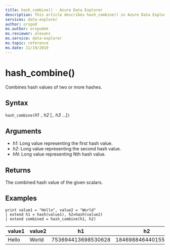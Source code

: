 ```yaml
---
title: hash_combine() - Azure Data Explorer
description: This article describes hash_combine() in Azure Data Explorer.
services: data-explorer
author: orspod
ms.author: orspodek
ms.reviewer: alexans
ms.service: data-explorer
ms.topic: reference
ms.date: 11/19/2019
---
```

# hash_combine()

Combines hash values of two or more hashes.

## Syntax

`hash_combine(`*h1* `,` *h2* [`,` *h3* ...]`)`

## Arguments

* *h1*: Long value representing the first hash value.
* *h2*: Long value representing the second hash value.
* *hN*: Long value representing Nth hash value.

## Returns

The combined hash value of the given scalars.

## Examples

<!-- csl: https://help.apl.windows.net:443/Samples -->
```apl
print value1 = "Hello", value2 = "World"
| extend h1 = hash(value1), h2=hash(value2)
| extend combined = hash_combine(h1, h2)
```

|value1|value2|h1|h2|combined|
|---|---|---|---|---|
|Hello|World|753694413698530628|1846988464401551951|-1440138333540407281|
